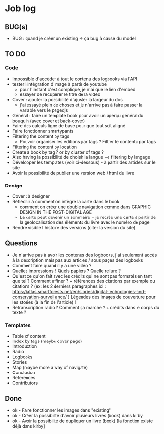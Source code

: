 # Job log


## BUG(s)
- BUG : quand je créer un existing -> ça bug à cause du model

## TO DO

### Code
- Impossible d'accèder à tout le contenu des logbooks via l'API
- tester l'intégration d'image à partir de youtube 
  + pour l'instant c'est compliqué, je n'ai que le lien d'embed
  + essayer de récupérer le titre de la vidéo 
- Cover : ajouter la possibilité d'ajuster la largeur du dos
  + j'ai essayé plein de choses et je n'arrive pas à faire passer la variable vers le pagedjs
- Général : faire un template book pour avoir un aperçu général du bouquin (avec cover et back-cover)
- Faire des calculs ligne de base pour que tout soit aligné
- Faire fonctionner smartypants
- Filtering the content by tags 
  + Pouvoir organiser les éditions par tags ? Filtrer le contentu par tags
- Filtering the content by location
- Create a book by tag ? or by cluster of tags ?
- Also having la possibilité de choisir la langue --> filtering by langage
- Développer les templates (voir ci-dessous) - à partir des articles sur le site
- Avoir la possibilité de publier une version web / html du livre


### Design
- Cover : à designer
- Réfléchir à comment on intègre la carte dans le book
  + comment on créer une double navigation comme dans GRAPHIC DESIGN IN THE POST-DIGITAL AGE
  + La carte peut devenir un sommaire = je recrée une carte à partir de la geolocalisation des éléments du livre avec le numéro de page 
- Rendre visible l'histoire des versions (citer la version du site)


## Questions
- Je n'arrive pas à avoir les contenus des logbooks, j'ai seulement accès à la description mais pas aux articles / sous pages des logbooks
- Comment faire quand il y a une vidéo ? 
- Quelles impressions ? Quels papiers ? Quelle reliure ?
- Qu'est ce qu'on fait avec les crédits qui ne sont pas formatés en tant que tel ? Comment affiner ? + références des citations par exemple ou citations ? (ex: les 2 derniers paragraphes ici : https://atlas.smartforests.net/en/stories/digital-technologies-and-conservation-surveillance/ ) Légendes des images de couverture pour les stories (à la fin de l'article) !
- Retranscription radio ? Comment ça marche ? + crédits dans le corps du texte ?

### Templates
- Table of content
- Index by tags (maybe cover page)
- Introduction
- Radio
- Logbooks
- Stories
- Map (maybe more a way of navigate)
- Conclusion
- References
- Contributors 

## Done
- ok - Faire fonctionner les images dans "existing"
- ok - Créer la possibilité d'avoir plusieurs livres (book) dans kirby
- ok - Avoir la possibilité de dupliquer un livre (book) [la fonction existe déjà dans kirby]
